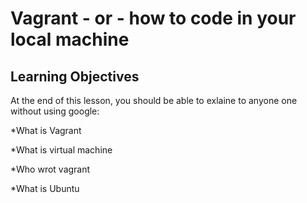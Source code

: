 # Vagrant - or - how to code in your local machine

## Learning Objectives

At the end of this lesson, you should be able to exlaine to anyone one without using google:

*What is Vagrant

*What is virtual machine

*Who wrot vagrant

*What is Ubuntu
